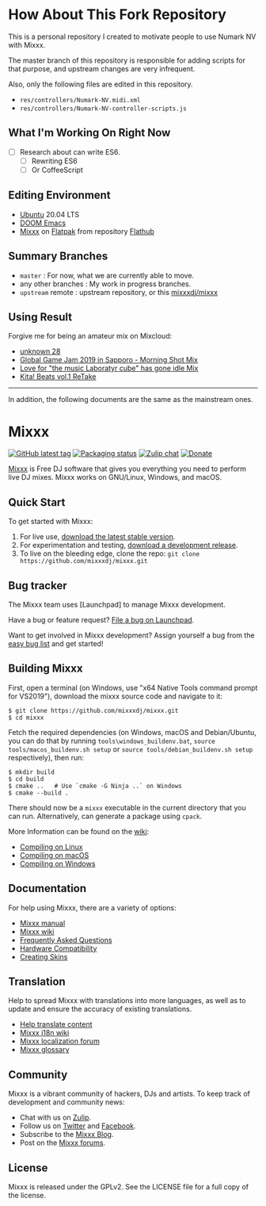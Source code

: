 # How About This Fork Repository

This is a personal repository I created to motivate people to use Numark NV with Mixxx.

The master branch of this repository is responsible for adding scripts for that purpose, and upstream changes are very infrequent.

Also, only the following files are edited in this repository.

- `res/controllers/Numark-NV.midi.xml`
- `res/controllers/Numark-NV-controller-scripts.js`

## What I'm Working On Right Now

- [ ] Research about can write ES6.
  - [ ] Rewriting ES6
  - [ ] Or CoffeeScript

## Editing Environment

- [Ubuntu](https://ubuntu.com/) 20.04 LTS
- [DOOM Emacs](https://github.com/hlissner/doom-emacs)
- [Mixxx](https://flathub.org/apps/details/org.mixxx.Mixxx) on [Flatpak](https://flatpak.org) from repository [Flathub](https://flathub.org)

## Summary Branches

- `master` : For now, what we are currently able to move.
- any other branches : My work in progress branches.
- `upstream` remote : upstream repository, or this [mixxxdj/mixxx](https://github.com/mixxxdj/mixxx)

## Using Result

Forgive me for being an amateur mix on Mixcloud:

- [unknown 28](https://www.mixcloud.com/manzyun/unknown-28/)
- [Global Game Jam 2019 in Sapporo - Morning Shot Mix](https://www.mixcloud.com/manzyun/global-game-jam-2019-in-spporo-morning-shot-mix-/)
- [Love for "the music Laboratyr cube" has gone idle Mix](https://www.mixcloud.com/manzyun/love-for-the-music-laboratory-cube-has-gone-idle-mix/)
- [Kita! Beats vol.1 ReTake](https://www.mixcloud.com/manzyun/kita-beats-vol1-retake-and-numark-nv-on-mixxx-test-drive/)

---

In addition, the following documents are the same as the mainstream ones.

# Mixxx
[![GitHub latest tag](https://img.shields.io/github/tag/mixxxdj/mixxx.svg)](https://mixxx.org/download)
[![Packaging status](https://repology.org/badge/tiny-repos/mixxx.svg)](https://repology.org/metapackage/mixxx/versions)
[![Zulip chat](https://img.shields.io/badge/zulip-join_chat-brightgreen.svg)](https://mixxx.zulipchat.com)
[![Donate](https://img.shields.io/badge/Donate-PayPal-green.svg)](https://mixxx.org/donate)

[Mixxx] is Free DJ software that gives you everything you need to perform live
DJ mixes. Mixxx works on GNU/Linux, Windows, and macOS.

## Quick Start

To get started with Mixxx:

1. For live use, [download the latest stable version][download-stable].
2. For experimentation and testing, [download a development release][download-testing].
3. To live on the bleeding edge, clone the repo: `git clone https://github.com/mixxxdj/mixxx.git`

## Bug tracker

The Mixxx team uses [Launchpad] to manage Mixxx development.

Have a bug or feature request? [File a bug on Launchpad][fileabug].

Want to get involved in Mixxx development? Assign yourself a bug from the [easy
bug list][easybugs] and get started!

## Building Mixxx

First, open a terminal (on Windows, use "x64 Native Tools command prompt for
VS2019"), download the mixxx source code and navigate to it:

    $ git clone https://github.com/mixxxdj/mixxx.git
    $ cd mixxx

Fetch the required dependencies (on Windows, macOS and Debian/Ubuntu, you can
do that by running `tools\windows_buildenv.bat`, `source
tools/macos_buildenv.sh setup` or `source tools/debian_buildenv.sh setup`
respectively), then run:

    $ mkdir build
    $ cd build
    $ cmake ..   # Use `cmake -G Ninja ..` on Windows
    $ cmake --build .

There should now be a `mixxx` executable in the current directory that you can
run. Alternatively, can generate a package using `cpack`.

More Information can be found on the [wiki]:

- [Compiling on Linux]
- [Compiling on macOS]
- [Compiling on Windows]

## Documentation

For help using Mixxx, there are a variety of options:

- [Mixxx manual][manual]
- [Mixxx wiki][wiki]
- [Frequently Asked Questions][FAQ]
- [Hardware Compatibility]
- [Creating Skins]

## Translation

Help to spread Mixxx with translations into more languages, as well as to update and ensure the accuracy of existing translations.

- [Help translate content]
- [Mixxx i18n wiki]
- [Mixxx localization forum]
- [Mixxx glossary]

## Community

Mixxx is a vibrant community of hackers, DJs and artists. To keep track of
development and community news:

- Chat with us on [Zulip][zulip].
- Follow us on [Twitter] and [Facebook].
- Subscribe to the [Mixxx Blog][blog].
- Post on the [Mixxx forums][discourse].

## License

Mixxx is released under the GPLv2. See the LICENSE file for a full copy of the
license.

[mixxx]: https://mixxx.org
[download-stable]: https://mixxx.org/download/#stable
[download-testing]: https://mixxx.org/download/#testing
[fileabug]: https://bugs.launchpad.net/mixxx/+filebug
[twitter]: https://twitter.com/mixxxdj
[facebook]: https://www.facebook.com/pages/Mixxx-DJ-Software/21723485212
[blog]: https://mixxx.org/news/
[manual]: https://manual.mixxx.org/
[wiki]: https://github.com/mixxxdj/mixxx/wiki
[faq]: https://github.com/mixxxdj/mixxx/wiki/Faq
[Compiling on Linux]: https://github.com/mixxxdj/mixxx/wiki/Compiling%20on%20Linux
[Compiling on MacOS]: https://github.com/mixxxdj/mixxx/wiki/Compiling%20on%20macOS
[Compiling on Windows]: https://github.com/mixxxdj/mixxx/wiki/compiling-on-windows
[CMake]: https://cmake.org/
[easybugs]: https://bugs.launchpad.net/mixxx/+bugs?field.searchtext=&orderby=-importance&search=Search&field.status%3Alist=NEW&field.status%3Alist=CONFIRMED&field.status%3Alist=TRIAGED&field.status%3Alist=INPROGRESS&field.status%3Alist=INCOMPLETE_WITH_RESPONSE&field.status%3Alist=INCOMPLETE_WITHOUT_RESPONSE&assignee_option=any&field.assignee=&field.bug_reporter=&field.bug_commenter=&field.subscriber=&field.structural_subscriber=&field.tag=easy&field.tags_combinator=ANY&field.has_cve.used=&field.omit_dupes.used=&field.omit_dupes=on&field.affects_me.used=&field.has_patch.used=&field.has_branches.used=&field.has_branches=on&field.has_no_branches.used=&field.has_no_branches=on&field.has_blueprints.used=&field.has_blueprints=on&field.has_no_blueprints.used=&field.has_no_blueprints=on
[creating skins]: https://mixxx.org/wiki/doku.php/Creating-Skins
[help translate content]: https://www.transifex.com/projects/p/mixxxdj
[Mixxx i18n wiki]: https://github.com/mixxxdj/mixxx/wiki/Internationalization
[Mixxx localization forum]: https://mixxx.discourse.group/c/translation/13
[Mixxx glossary]: https://www.transifex.com/projects/p/mixxxdj/glossary/l/en/
[hardware compatibility]: https://github.com/mixxxdj/mixxx/wiki/Hardware-Compatibility
[zulip]: https://mixxx.zulipchat.com/
[discourse]: https://mixxx.discourse.group/
